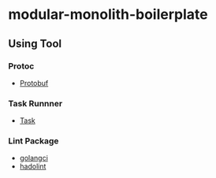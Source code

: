 # modular-monolith-boilerplate

## Using Tool

### Protoc

- [Protobuf](https://github.com/protocolbuffers/protobuf)

### Task Runnner

- [Task](https://taskfile.dev/ja-jp/)

### Lint Package

- [golangci](https://golangci-lint.run/)
- [hadolint](https://github.com/hadolint/hadolint)
